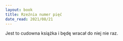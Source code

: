 ```yaml
---
layout: book
title: Rzeźnia numer pięć
date_read: 2021/08/21
---
```



Jest to cudowna książka i będę wracał do niej nie raz.